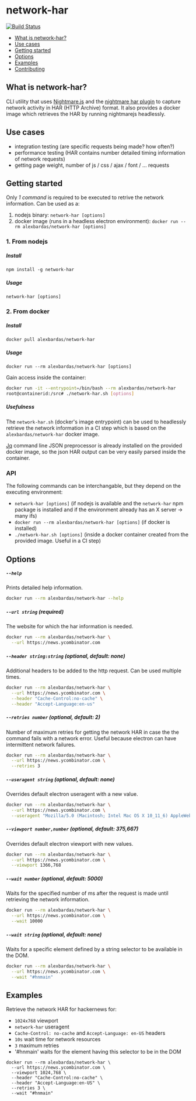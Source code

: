 network-har
===========

[![Build Status](https://travis-ci.org/alexbardas/network-har.svg?branch=master)](https://travis-ci.org/alexbardas/network-har)

- [What is network-har?](#what-is-network-har)
- [Use cases](#use-cases)
- [Getting started](#getting-started)
- [Options](#options)
- [Examples](#examples)
- [Contributing](#contributing)


## What is network-har?
CLI utility that uses [Nightmare.js](https://nightmarejs.org) and the [nightmare har plugin](https://github.com/alexbardas/nightmare-har-plugin) to capture network activity in HAR (HTTP Archive) format. It also provides a docker image which retrieves the HAR by running nightmarejs headlessly.


## Use cases
- integration testing (are specific requests being made? how often?)
- performance testing (HAR contains number detailed timing information of network requests)
- getting page weight, number of js / css / ajax / font / ... requests


## Getting started
Only *1 command* is required to be executed to retrive the network information. Can be used as a:
1. nodejs binary: `network-har [options]`
2. docker image (runs in a headless electron environment): `docker run --rm alexbardas/network-har [options]`

### 1. From nodejs
##### Install
`npm install -g network-har`

##### Usage
`network-har [options]`

### 2. From docker
##### Install
`docker pull alexbardas/network-har`

##### Usage
`docker run --rm alexbardas/network-har [options]`

Gain access inside the container:
```sh
docker run -it --entrypoint=/bin/bash --rm alexbardas/network-har
root@containerid:/src# ./network-har.sh [options]
```

##### Usefulness
The `network-har.sh` (docker's image entrypoint) can be used to headlessly retrieve the network information in a CI step which is based on the `alexbardas/network-har` docker image.

[Jq](https://stedolan.github.io/jq/) command line JSON preprocessor is already installed on the provided docker image, so the json HAR output can be very easily parsed inside the container.

### API
The following commands can be interchangable, but they depend on the executing environment:
- `network-har [options]` (if nodejs is available and the `network-har` npm package is installed and if the environment already has an X server -> many ifs)
- `docker run --rm alexbardas/network-har [options]` (if docker is installed)
- `./network-har.sh [options]` (inside a docker container created from the provided image. Useful in a CI step)


## Options
##### `--help`
Prints detailed help information.
```sh
docker run --rm alexbardas/network-har --help
```

##### `--url string` (required)
The website for which the har information is needed.
```sh
docker run --rm alexbardas/network-har \
  --url https://news.ycombinator.com
```

##### `--header string:string` (optional, default: none)
Additional headers to be added to the http request. Can be used multiple times.
```sh
docker run --rm alexbardas/network-har \
  --url https://news.ycombinator.com \
  --header "Cache-Control:no-cache" \
  --header "Accept-Language:en-us"
```

##### `--retries number` (optional, default: 2)
Number of maximum retries for getting the network HAR in case the the command fails with a network error. Useful because electron can have intermittent network failures.
```sh
docker run --rm alexbardas/network-har \
  --url https://news.ycombinator.com \
  --retries 3
```

##### `--useragent string` (optional, default: none)
Overrides default electron useragent with a new value.
```sh
docker run --rm alexbardas/network-har \
  --url https://news.ycombinator.com \
  --useragent "Mozilla/5.0 (Macintosh; Intel Mac OS X 10_11_6) AppleWebKit/537.36 (KHTML, like Gecko) Chrome/55.0.2860.0 Safari/537.36"
```

##### `--viewport number,number` (optional, default: 375,667)
Overrides default electron viewport with new values.
```sh
docker run --rm alexbardas/network-har \
  --url https://news.ycombinator.com \
  --viewport 1366,768
```

##### `--wait number` (optional, default: 5000)
Waits for the specified number of ms after the request is made until retrieving the network information.
```sh
docker run --rm alexbardas/network-har \
  --url https://news.ycombinator.com \
  --wait 10000
```

##### `--wait string` (optional, default: none)
Waits for a specific element defined by a string selector to be available in the DOM.
```sh
docker run --rm alexbardas/network-har \
  --url https://news.ycombinator.com \
  --wait "#hnmain"
```

## Examples
Retrieve the network HAR for hackernews for:
- `1024x768` viewport
- `network-har` useragent
- `Cache-Control: no-cache` and `Accept-Language: en-US` headers
- `10s` wait time for network resources
- `3` maximum retries
- '#hnmain' waits for the element having this selector to be in the DOM

```
docker run --rm alexbardas/network-har \
  --url https://news.ycombinator.com \
  --viewport 1024,768 \
  --header "Cache-Control:no-cache" \
  --header "Accept-Language:en-US" \
  --retries 3 \
  --wait "#hnmain"
```
